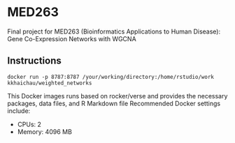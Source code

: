 # MED263
Final project for MED263 (Bioinformatics Applications to Human Disease): Gene Co-Expression Networks with WGCNA

## Instructions
```shell
docker run -p 8787:8787 /your/working/directory:/home/rstudio/work kkhaichau/weighted_networks
```
This Docker images runs based on rocker/verse and provides the necessary packages, data files, and R Markdown file
Recommended Docker settings include:
* CPUs: 2
* Memory: 4096 MB
